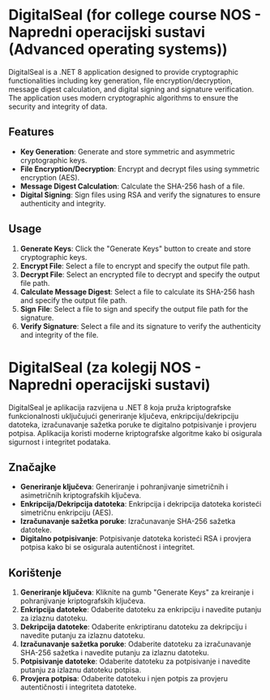 # DigitalSeal (for college course NOS - Napredni operacijski sustavi (Advanced operating systems))

DigitalSeal is a .NET 8 application designed to provide cryptographic functionalities including key generation, file encryption/decryption, message digest calculation, and digital signing and signature verification. The application uses modern cryptographic algorithms to ensure the security and integrity of data.

## Features

- **Key Generation**: Generate and store symmetric and asymmetric cryptographic keys.
- **File Encryption/Decryption**: Encrypt and decrypt files using symmetric encryption (AES).
- **Message Digest Calculation**: Calculate the SHA-256 hash of a file.
- **Digital Signing**: Sign files using RSA and verify the signatures to ensure authenticity and integrity.

## Usage

1. **Generate Keys**: Click the "Generate Keys" button to create and store cryptographic keys.
2. **Encrypt File**: Select a file to encrypt and specify the output file path.
3. **Decrypt File**: Select an encrypted file to decrypt and specify the output file path.
4. **Calculate Message Digest**: Select a file to calculate its SHA-256 hash and specify the output file path.
5. **Sign File**: Select a file to sign and specify the output file path for the signature.
6. **Verify Signature**: Select a file and its signature to verify the authenticity and integrity of the file.



# DigitalSeal (za kolegij NOS - Napredni operacijski sustavi)

DigitalSeal je aplikacija razvijena u .NET 8 koja pruža kriptografske funkcionalnosti uključujući generiranje ključeva, enkripciju/dekripciju datoteka, izračunavanje sažetka poruke te digitalno potpisivanje i provjeru potpisa. Aplikacija koristi moderne kriptografske algoritme kako bi osigurala sigurnost i integritet podataka.

## Značajke

- **Generiranje ključeva**: Generiranje i pohranjivanje simetričnih i asimetričnih kriptografskih ključeva.
- **Enkripcija/Dekripcija datoteka**: Enkripcija i dekripcija datoteka koristeći simetričnu enkripciju (AES).
- **Izračunavanje sažetka poruke**: Izračunavanje SHA-256 sažetka datoteke.
- **Digitalno potpisivanje**: Potpisivanje datoteka koristeći RSA i provjera potpisa kako bi se osigurala autentičnost i integritet.

## Korištenje

1. **Generiranje ključeva**: Kliknite na gumb "Generate Keys" za kreiranje i pohranjivanje kriptografskih ključeva.
2. **Enkripcija datoteke**: Odaberite datoteku za enkripciju i navedite putanju za izlaznu datoteku.
3. **Dekripcija datoteke**: Odaberite enkriptiranu datoteku za dekripciju i navedite putanju za izlaznu datoteku.
4. **Izračunavanje sažetka poruke**: Odaberite datoteku za izračunavanje SHA-256 sažetka i navedite putanju za izlaznu datoteku.
5. **Potpisivanje datoteke**: Odaberite datoteku za potpisivanje i navedite putanju za izlaznu datoteku potpisa.
6. **Provjera potpisa**: Odaberite datoteku i njen potpis za provjeru autentičnosti i integriteta datoteke.

   
   
   

